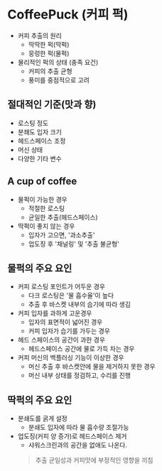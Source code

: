 # CoffeePuck (커피 퍽)
- 커피 추출의 원리
    - 딱딱한 퍽(딱퍽)
    - 뭉렁한 퍽(물퍽)
- 물리적인 퍽의 상태 (충족 요건)
    - 커피의 추출 균형
    - 풍미를 중점적으로 고려

## 절대적인 기준(맛과 향)
- 로스팅 정도
- 분좨도 입자 크기
- 헤드스페이스 조정
- 머신 상태 
- 다양한 기타 변수

## A cup of coffee
- 물퍽이 가능한 경우
    - 적절한 로스팅
    - 균일한 추출(헤드스페이스)
- 딱퍽이 좋지 않는 경우
    - 입자가 고으면, '과소추출'
    - 업도징 후 '채널링' 및 '추출 불균형'

## 물퍽의 주요 요인
- 커피 로스팅 포인트가 어두운 경우
    - 다크 로스팅은 '물 흡수율'이 높다
    - 추출 후 바스켓 내부의 습기에 따라 생김
- 커피 입자를 과하게 고운경우
    - 입자의 표면적이 넓어진 경우 
    - 커피 입자가 습기를 가두는 경우
- 헤드 스페이스의 공간이 과한 경우
    - 헤드스페이스 공간에 물로 가득 차는 경우
- 커피 머신의 백플러싱 기능이 이상한 경우
    - 머신 추출 후 바스켓안에 물을 제거하지 못한 경우
    - 머신 내부 상태를 정검하고, 수리를 진행

## 딱퍽의 주요 요인
- 분쇄도를 굵게 설정
    - 분쇄도 입자에 따라 물 흡수량 조절가능
- 업도징(커피 양 증가)로 헤드스페이스 제거
    - 샤워스크린과의 공간을 없애도 나온다.
    > 추출 균일성과 커피맛에 부정적인 영향을 끼침
